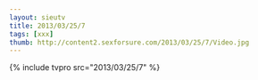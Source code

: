 ```yaml
--- 
layout: sieutv
title: 2013/03/25/7
tags: [xxx]
thumb: http://content2.sexforsure.com/2013/03/25/7/Video.jpg
---
```

{% include tvpro src="2013/03/25/7" %} 
